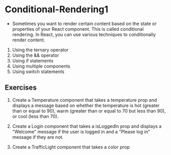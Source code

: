 # Conditional-Rendering1

- Sometimes you want to render certain content based on the state or properties of your React component. This is called conditional rendering. In React, you can use various techniques to conditionally render content.

1. Using the ternary operator
2. Using the && operator
3. Using if statements
4. Using multiple components
5. Using switch statements

## Exercises

1. Create a Temperature component that takes a temperature prop and displays a message based on whether the temperature is hot (greater than or equal to 90), warm (greater than or equal to 70 but less than 90), or cool (less than 70).

2. Create a Login component that takes a isLoggedIn prop and displays a "Welcome" message if the user is logged in and a "Please log in" message if they are not.

3. Create a TrafficLight component that takes a color prop

